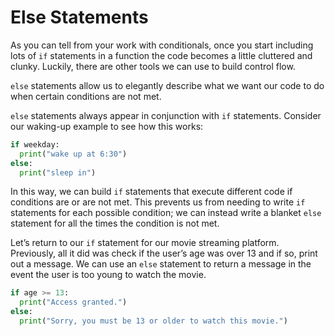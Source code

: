 # Else Statements

As you can tell from your work with conditionals, once you start including lots of `if` statements in a function the code becomes a little cluttered and clunky. Luckily, there are other tools we can use to build control flow.

`else` statements allow us to elegantly describe what we want our code to do when certain conditions are not met.

`else` statements always appear in conjunction with `if` statements. Consider our waking-up example to see how this works:

```python
if weekday:
  print("wake up at 6:30")
else:
  print("sleep in")
```

In this way, we can build `if` statements that execute different code if conditions are or are not met. This prevents us from needing to write `if` statements for each possible condition; we can instead write a blanket `else` statement for all the times the condition is not met.

Let’s return to our `if` statement for our movie streaming platform. Previously, all it did was check if the user’s age was over 13 and if so, print out a message. We can use an `else` statement to return a message in the event the user is too young to watch the movie.

```python
if age >= 13:
  print("Access granted.")
else:
  print("Sorry, you must be 13 or older to watch this movie.")
```